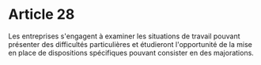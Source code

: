 # Article 28

  
 Les entreprises s'engagent à examiner les situations de travail pouvant présenter des difficultés particulières et étudieront l'opportunité de la mise en place de dispositions spécifiques pouvant consister en des majorations.  
  
